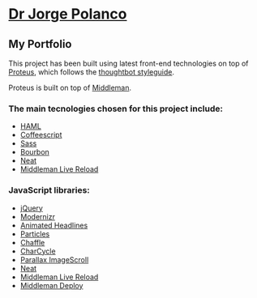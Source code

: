 # [Dr Jorge Polanco](http://www.drjorgepolanco.com/)

## My Portfolio

This project has been built using latest front-end technologies on top of [Proteus](http://github.com/thoughtbot/proteus), which follows the [thoughtbot styleguide](https://github.com/thoughtbot/guides).

Proteus is built on top of [Middleman](https://middlemanapp.com/).

### The main tecnologies chosen for this project include:

* [HAML](http://haml.info)
* [Coffeescript](http://coffeescript.org)
* [Sass](http://sass-lang.com)
* [Bourbon](http://bourbon.io)
* [Neat](http://neat.bourbon.io)
* [Middleman Live Reload](https://github.com/middleman/middleman-livereload)

### JavaScript libraries:

* [jQuery](http://jquery.com/)
* [Modernizr](http://modernizr.com/)
* [Animated Headlines](http://codyhouse.co/gem/css-animated-headlines/)
* [Particles](http://vincentgarreau.com/particles.js/)
* [Chaffle](https://github.com/blivesta/chaffle)
* [CharCycle](http://robincwillis.github.io/CharCycle/)
* [Parallax ImageScroll](https://github.com/pederan/Parallax-ImageScroll)
* [Neat](http://neat.bourbon.io)
* [Middleman Live Reload](https://github.com/middleman/middleman-livereload)
* [Middleman Deploy](https://github.com/karlfreeman/middleman-deploy)